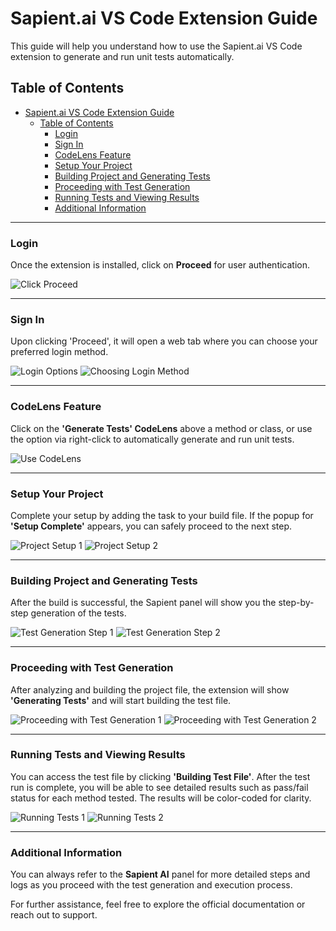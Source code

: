 # Sapient.ai VS Code Extension Guide

This guide will help you understand how to use the Sapient.ai VS Code extension to generate and run unit tests automatically.

## Table of Contents

- [Sapient.ai VS Code Extension Guide](#sapientai-vs-code-extension-guide)
  - [Table of Contents](#table-of-contents)
    - [Login](#login)
    - [Sign In](#sign-in)
    - [CodeLens Feature](#codelens-feature)
    - [Setup Your Project](#setup-your-project)
    - [Building Project and Generating Tests](#building-project-and-generating-tests)
    - [Proceeding with Test Generation](#proceeding-with-test-generation)
    - [Running Tests and Viewing Results](#running-tests-and-viewing-results)
    - [Additional Information](#additional-information)

---

### Login

Once the extension is installed, click on **Proceed** for user authentication.

![Click Proceed](https://raw.githubusercontent.com/Sapient-AI/vscode/main/step_1.png)

---

### Sign In

Upon clicking 'Proceed', it will open a web tab where you can choose your preferred login method.

![Login Options](https://raw.githubusercontent.com/Sapient-AI/vscode/main/step_3.png)
![Choosing Login Method](https://raw.githubusercontent.com/Sapient-AI/vscode/main/step_2.png)

---

### CodeLens Feature

Click on the **'Generate Tests' CodeLens** above a method or class, or use the option via right-click to automatically generate and run unit tests.

![Use CodeLens](https://raw.githubusercontent.com/Sapient-AI/vscode/main/step_4.png)

---

### Setup Your Project

Complete your setup by adding the task to your build file. If the popup for **'Setup Complete'** appears, you can safely proceed to the next step.

![Project Setup 1](https://raw.githubusercontent.com/Sapient-AI/vscode/main/step_5.png)
![Project Setup 2](https://raw.githubusercontent.com/Sapient-AI/vscode/main/step_6.png)

---

### Building Project and Generating Tests

After the build is successful, the Sapient panel will show you the step-by-step generation of the tests.

![Test Generation Step 1](https://raw.githubusercontent.com/Sapient-AI/vscode/main/step_7.png)
![Test Generation Step 2](https://raw.githubusercontent.com/Sapient-AI/vscode/main/step_8.png)

---

### Proceeding with Test Generation

After analyzing and building the project file, the extension will show **'Generating Tests'** and will start building the test file.

![Proceeding with Test Generation 1](https://raw.githubusercontent.com/Sapient-AI/vscode/main/step_9.png)
![Proceeding with Test Generation 2](https://raw.githubusercontent.com/Sapient-AI/vscode/main/step_10.png)

---

### Running Tests and Viewing Results

You can access the test file by clicking **'Building Test File'**. After the test run is complete, you will be able to see detailed results such as pass/fail status for each method tested. The results will be color-coded for clarity.

![Running Tests 1](https://raw.githubusercontent.com/Sapient-AI/vscode/main/step_11.png)
![Running Tests 2](https://raw.githubusercontent.com/Sapient-AI/vscode/main/step_12.png)

---

### Additional Information

You can always refer to the **Sapient AI** panel for more detailed steps and logs as you proceed with the test generation and execution process.

For further assistance, feel free to explore the official documentation or reach out to support.
